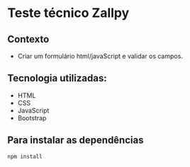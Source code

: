 # Teste técnico Zallpy

## Contexto
- Criar um formulário html/javaScript e validar os campos.

## Tecnologia utilizadas:
- HTML
- CSS
- JavaScript
- Bootstrap

## Para instalar as dependências
`npm install`
